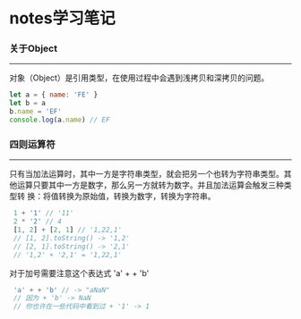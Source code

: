 # notes学习笔记
### 关于Object
----
对象（Object）是引用类型，在使用过程中会遇到浅拷贝和深拷贝的问题。
```javascript 
let a = { name: 'FE' }
let b = a
b.name = 'EF'
console.log(a.name) // EF
```

### 四则运算符
----
只有当加法运算时，其中一方是字符串类型，就会把另一个也转为字符串类型。其
他运算只要其中一方是数字，那么另一方就转为数字。并且加法运算会触发三种类型转
换：将值转换为原始值，转换为数字，转换为字符串。
```javascript
 1 + '1' // '11'
 2 * '2' // 4
 [1, 2] + [2, 1] // '1,22,1'
 // [1, 2].toString() -> '1,2'
 // [2, 1].toString() -> '2,1'
 // '1,2' + '2,1' = '1,22,1'
```
 对于加号需要注意这个表达式 'a' + + 'b'
```javascript
 'a' + + 'b' // -> "aNaN"
 // 因为 + 'b' -> NaN
 // 你也许在一些代码中看到过 + '1' -> 1
```

